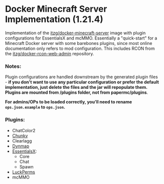 # Docker Minecraft Server Implementation (1.21.4)
Implementation of the [itzg/docker-minecraft-server](https://github.com/itzg/docker-minecraft-server) image with plugin configurations for EssentialsX and mcMMO. Essentially a "quick-start" for a Minecraft Docker server with some barebones plugins, since most online documentation only refers to mod configuration. This includes RCON from the [itzg/docker-rcon-web-admin](https://github.com/itzg/docker-rcon-web-admin) repository.

### Notes:
Plugin configurations are handled downstream by the generated plugin files - **if you don't want to use any particular configuration or prefer the default implementation, just delete the files and the jar will repopulate them. Plugins are mounted from /plugins folder, not from papermc/plugins**. 

**For admins/OPs to be loaded correctly, you'll need to rename `ops.json.example` to `ops.json`.**

### Plugins:
- ChatColor2
- [Chunky](https://modrinth.com/plugin/chunky)
- Clearlagg
- [Dynmap](https://modrinth.com/plugin/dynmap) 
- [EssentialsX](https://modrinth.com/plugin/essentialsx):
  - Core
  - Chat
  - Spawn
- [LuckPerms](https://modrinth.com/plugin/luckperms)
- mcMMO
